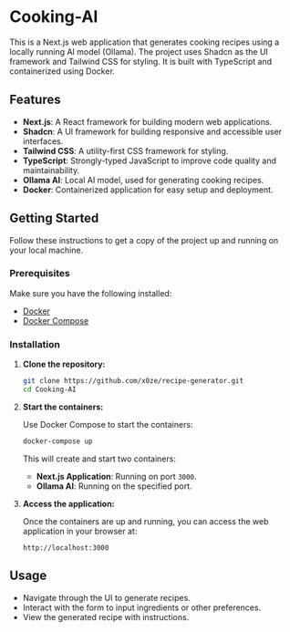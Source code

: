 # Cooking-AI

This is a Next.js web application that generates cooking recipes using a locally running AI model (Ollama). The project uses Shadcn as the UI framework and Tailwind CSS for styling. It is built with TypeScript and containerized using Docker.

## Features

- **Next.js**: A React framework for building modern web applications.
- **Shadcn**: A UI framework for building responsive and accessible user interfaces.
- **Tailwind CSS**: A utility-first CSS framework for styling.
- **TypeScript**: Strongly-typed JavaScript to improve code quality and maintainability.
- **Ollama AI**: Local AI model, used for generating cooking recipes.
- **Docker**: Containerized application for easy setup and deployment.

## Getting Started

Follow these instructions to get a copy of the project up and running on your local machine.

### Prerequisites

Make sure you have the following installed:

- [Docker](https://www.docker.com/get-started)
- [Docker Compose](https://docs.docker.com/compose/install/)

### Installation

1. **Clone the repository:**

    ```bash
    git clone https://github.com/x0ze/recipe-generator.git
    cd Cooking-AI
    ```
2. **Start the containers:**

    Use Docker Compose to start the containers:

    ```bash
    docker-compose up
    ```

    This will create and start two containers:
    - **Next.js Application**: Running on port `3000`.
    - **Ollama AI**: Running on the specified port.

3. **Access the application:**

    Once the containers are up and running, you can access the web application in your browser at:

    ```plaintext
    http://localhost:3000
    ```

## Usage

- Navigate through the UI to generate recipes.
- Interact with the form to input ingredients or other preferences.
- View the generated recipe with instructions.
